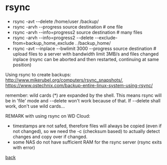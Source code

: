 rsync
=====

* rsync -avt --delete /home/user /backup/
* rsync -arvh --progress source destination	# one file
* rsync -arvh --info=progress2 source destination	# many files
* rsync -arvh --info=progress2 --delete --exclude-from=backup_home_exclude . /backup_home/
* rsync -avt --inplace --bwlimit 3000 --progress source destination	# upload files to a server with bandwidth limit 3MB/s and files changed inplace (rsync can be aborted and then restarted, continuing at same position)

Using rsync to create backups: http://www.mikerubel.org/computers/rsync_snapshots/, https://www.ostechnix.com/backup-entire-linux-system-using-rsync/

remember: wild cards (*) are expanded by the shell. This means rsync will be in 'file' mode and --delete won't work because of that. If --delete shall work, don't use wild cards...

REMARK with using rsync on WD Cloud:
 - timestamps are not safed, therefore files will always be copied (even if not changed), so we need the -c (checksum based) to actually detect changes and copy over if changed.
 - some NAS do not have sufficient RAM for the rsync server (rsync exits with error)

[back](./)


